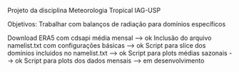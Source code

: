 Projeto da disciplina Meteorologia Tropical IAG-USP

Objetivos: Trabalhar com balanços de radiação para domínios específicos

Download ERA5 com cdsapi média mensal --> ok
Inclusão do arquivo namelist.txt com configurações básicas --> ok
Script para slice dos domínios incluidos no namelist.txt --> ok
Script para plots médias sazonais --> ok
Script para plots dos dados mensais --> em desenvolvimento



